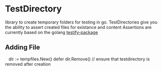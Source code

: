 # TestDirectory

library to create temporary folders for testing in go.
TestDirectories give you the ability to assert created files for existance and content
Assertions are currently based on the golang [testify-package](https://github.com/stretchr/testify)

## Adding File

    dir := tempfiles.New()
    defer dir.Remove() // ensure that testdirectory is removed after creation
    
    
